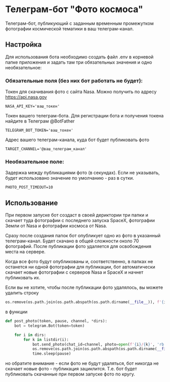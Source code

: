 # Телеграм-бот "Фото космоса"

Телеграм-бот, публикующий с заданным временным промежутком фотографии космической тематики в ваш телеграм-канал.

## Настройка

Для использования бота необходимо создать файл .env в корневой папке приложения и задать там три обязательных значения и одно необязательное:

### Обязательные поля (без них бот работать не будет):

Токен для скачивания фото с сайта Nasa. Можно получить по адресу https://api.nasa.gov

```
NASA_API_KEY='ваш_токен'
```

Токен вашего телеграм-бота. Для регистрации бота и получения токена найдите в Телеграм @BotFather

```
TELEGRAM_BOT_TOKEN='ваш_токен'
```

Адрес вашего телеграм-канала, куда бот будет публиковать фото

```
TARGET_CHANNEL='@ваш_телеграм_канал'
```

### Необязательное поле:

Задержка между публикациями фото (в секундах). Если не указывать, будет использовано значение по умолчанию - раз в сутки.

```
PHOTO_POST_TIMEOUT=10
```

## Использование

При первом запуске бот создаст в своей дериктории три папки и скачает туда фотографии с последнего запуска SpaceX, фотографии Земли от Nasa и фотографии космоса от Nasa.

Сразу после создания папок бот опубликует одно из фото в указанный телеграм-канал. Будет скачано в общей сложности около 70 фотографий. После публикации фото удаляется для освобождения места на сервере.

Когда все фото будут опубликованы и, соответственно, в папках не останется ни одной фотографии для публикации, бот автоматически скачает новые фотографии с серверов Nasa и SpaceX и начнет публиковать их.

Если вы не хотите, чтобы после публикации фото удалялось, вы можете удалить строку 

``` python
os.remove(os.path.join(os.path.abspath(os.path.dirname(__file__)), f'{i}/{k}'))
```

в функции

``` python
def post_photo(token, pause, channel, *dirs):
    bot = telegram.Bot(token=token)

    for i in dirs:
        for k in listdir(i):
            bot.send_photo(chat_id=channel, photo=open(f'{i}/{k}', 'rb'))
            os.remove(os.path.join(os.path.abspath(os.path.dirname(__file__)), f'{i}/{k}'))
            time.sleep(pause)
```

но обратите внимание - если фото не будут удаляться, бот никогда не скачает новые фото - публикация зациклится. Т.е. бот будет публиковать скачанные при первом запуске фото по кругу.

